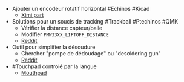 - Ajouter un encodeur rotatif horizontal #Echinos #Kicad
	- [Ximi part](https://www.reddit.com/r/ErgoMechKeyboards/comments/12uf8av/comment/jhaiev8/?utm_source=share&utm_medium=mweb3x)
- Solutions pour un soucis de tracking #Trackball #Ptechinos #QMK
	- Vérifier la distance capteur/balle
	- Modifier `PMW33XX_LIFTOFF_DISTANCE`
	- [Reddit](https://www.reddit.com/r/ErgoMechKeyboards/comments/12x70nm/any_instructions_how_to_configure_trackball_via/)
- Outil pour simplifier la désoudure
	- Chercher "pompe de dédoudage" ou "desoldering gun"
	- [Reddit](https://www.reddit.com/r/MechanicalKeyboards/comments/r9lpkh/desoldered_184_switches_yesterday_with_the_worlds/)
- #Touchpad controlé par la langue
	- [Mouthpad](https://www.augmental.tech/)